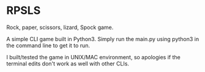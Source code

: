 # RPSLS
Rock, paper, scissors, lizard, Spock game.

A simple CLI game built in Python3. Simply run the main.py using python3 in the command line to get it to run. 

I built/tested the game in UNIX/MAC environment, so apologies if the terminal edits don't work as well with other CLIs.





